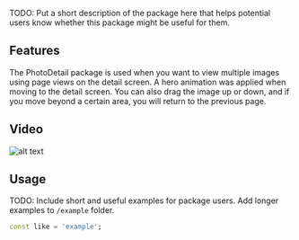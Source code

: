 <!--
This README describes the package. If you publish this package to pub.dev,
this README's contents appear on the landing page for your package.

For information about how to write a good package README, see the guide for
[writing package pages](https://dart.dev/guides/libraries/writing-package-pages).

For general information about developing packages, see the Dart guide for
[creating packages](https://dart.dev/guides/libraries/create-library-packages)
and the Flutter guide for
[developing packages and plugins](https://flutter.dev/developing-packages).
-->

TODO: Put a short description of the package here that helps potential users
know whether this package might be useful for them.

## Features

The PhotoDetail package is used when you want to view multiple images using page views on the detail screen.
A hero animation was applied when moving to the detail screen.
You can also drag the image up or down, and if you move beyond a certain area, you will return to the previous page.


## Video

![alt text](https://github.com/jinhan38/photo_detail/tree/master/video/example_video.gif)



## Usage

TODO: Include short and useful examples for package users. Add longer examples
to `/example` folder.

```dart
const like = 'example';
```
